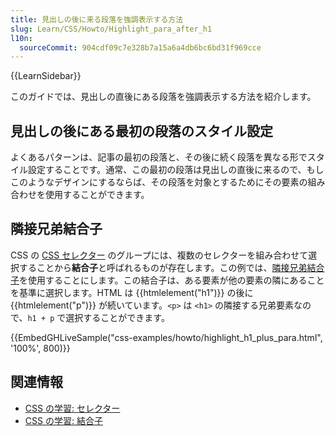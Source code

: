 ```yaml
---
title: 見出しの後に来る段落を強調表示する方法
slug: Learn/CSS/Howto/Highlight_para_after_h1
l10n:
  sourceCommit: 904cdf09c7e328b7a15a6a4db6bc6bd31f969cce
---
```


{{LearnSidebar}}

このガイドでは、見出しの直後にある段落を強調表示する方法を紹介します。

## 見出しの後にある最初の段落のスタイル設定

よくあるパターンは、記事の最初の段落と、その後に続く段落を異なる形でスタイル設定することです。通常、この最初の段落は見出しの直後に来るので、もしこのようなデザインにするならば、その段落を対象とするためにその要素の組み合わせを使用することができます。

## 隣接兄弟結合子

CSS の [CSS セレクター](/ja/docs/Web/CSS/CSS_Selectors) のグループには、複数のセレクターを組み合わせて選択することから**結合子**と呼ばれるものが存在します。この例では、[隣接兄弟結合子](/ja/docs/Web/CSS/Adjacent_sibling_combinator)を使用することにします。この結合子は、ある要素が他の要素の隣にあることを基準に選択します。HTML は {{htmlelement("h1")}} の後に {{htmlelement("p")}} が続いています。`<p>` は `<h1>` の隣接する兄弟要素なので、`h1 + p` で選択することができます。

{{EmbedGHLiveSample("css-examples/howto/highlight_h1_plus_para.html", '100%', 800)}}

## 関連情報

- [CSS の学習: セレクター](/ja/docs/Learn/CSS/Building_blocks/Selectors)
- [CSS の学習: 結合子](/ja/docs/Learn/CSS/Building_blocks/Selectors/Combinators)
